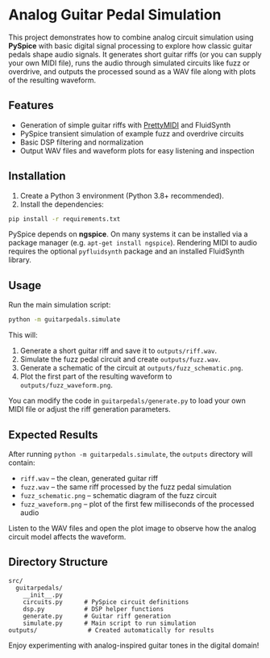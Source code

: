 # Analog Guitar Pedal Simulation

This project demonstrates how to combine analog circuit simulation using **PySpice** with basic digital signal processing to explore how classic guitar pedals shape audio signals. It generates short guitar riffs (or you can supply your own MIDI file), runs the audio through simulated circuits like fuzz or overdrive, and outputs the processed sound as a WAV file along with plots of the resulting waveform.

## Features

- Generation of simple guitar riffs with [PrettyMIDI](https://github.com/craffel/pretty-midi) and FluidSynth
- PySpice transient simulation of example fuzz and overdrive circuits
- Basic DSP filtering and normalization
- Output WAV files and waveform plots for easy listening and inspection

## Installation

1. Create a Python 3 environment (Python 3.8+ recommended).
2. Install the dependencies:

```bash
pip install -r requirements.txt
```

PySpice depends on **ngspice**. On many systems it can be installed via a package manager (e.g. `apt-get install ngspice`). Rendering MIDI to audio requires the optional `pyfluidsynth` package and an installed FluidSynth library.

## Usage

Run the main simulation script:

```bash
python -m guitarpedals.simulate
```

This will:

1. Generate a short guitar riff and save it to `outputs/riff.wav`.
2. Simulate the fuzz pedal circuit and create `outputs/fuzz.wav`.
3. Generate a schematic of the circuit at `outputs/fuzz_schematic.png`.
4. Plot the first part of the resulting waveform to `outputs/fuzz_waveform.png`.

You can modify the code in `guitarpedals/generate.py` to load your own MIDI file or adjust the riff generation parameters.

## Expected Results

After running `python -m guitarpedals.simulate`, the `outputs` directory will contain:

- `riff.wav` – the clean, generated guitar riff
- `fuzz.wav` – the same riff processed by the fuzz pedal simulation
- `fuzz_schematic.png` – schematic diagram of the fuzz circuit
- `fuzz_waveform.png` – plot of the first few milliseconds of the processed audio

Listen to the WAV files and open the plot image to observe how the analog circuit model affects the waveform.

## Directory Structure

```
src/
  guitarpedals/
    __init__.py
    circuits.py      # PySpice circuit definitions
    dsp.py           # DSP helper functions
    generate.py      # Guitar riff generation
    simulate.py      # Main script to run simulation
outputs/              # Created automatically for results
```

Enjoy experimenting with analog-inspired guitar tones in the digital domain!
